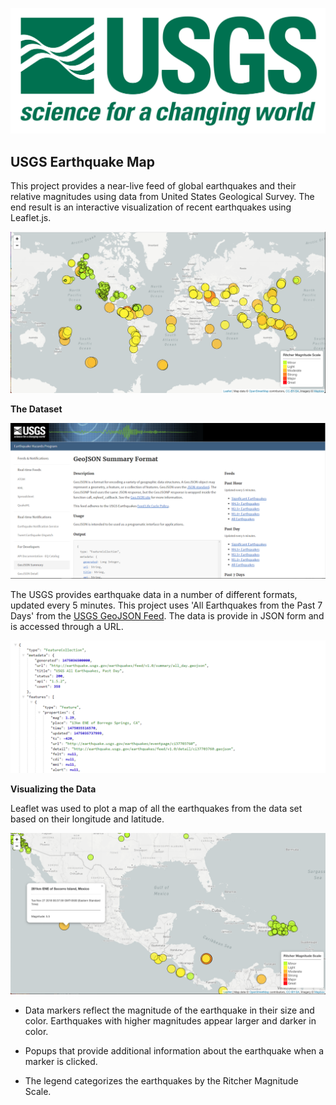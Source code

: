 
![1-Logo](Images/1-Logo.png)

## USGS Earthquake Map

This project provides a near-live feed of global earthquakes and their relative magnitudes using data from United States Geological Survey. The end result is an interactive visualization of recent earthquakes using Leaflet.js. 

![2-BasicMap](Images/CWMap.png)


**The Dataset**

   ![3-Data](Images/3-Data.png)

   The USGS provides earthquake data in a number of different formats, updated every 5 minutes. This project uses 'All Earthquakes from the Past 7 Days' from the [USGS GeoJSON Feed](http://earthquake.usgs.gov/earthquakes/feed/v1.0/geojson.php). The data is provide in JSON form and is accessed through a URL. 

   ![4-JSON](Images/4-JSON.png)

**Visualizing the Data**

   Leaflet was used to plot a map of all the earthquakes from the data set based on their longitude and latitude.

![5-MapPopUp](Images/PopUp.png)

   * Data markers reflect the magnitude of the earthquake in their size and color. Earthquakes with higher magnitudes appear larger and darker in color.

   * Popups that provide additional information about the earthquake when a marker is clicked.

   * The legend categorizes the earthquakes by the Ritcher Magnitude Scale.

   

